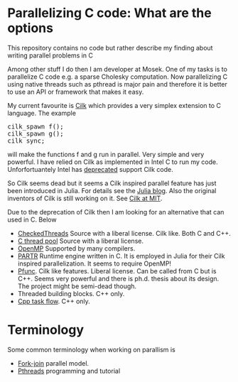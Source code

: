 # Parallelizing C code: What are the options

This repository contains no code but rather describe my finding about writing parallel problems in C

Among other stuff I do then I am developer at Mosek. One of my tasks is to parallelize C code e.g. a sparse Cholesky computation.
Now parallelizing C using native threads such as pthread is major pain and therefore it is better to use an API or framework that makes it easy.

My current favourite is [Cilk](https://www.cilkplus.org/) which provides a very simplex extension to C language. The example
<pre>
cilk_spawn f();
cilk_spawn g();
cilk sync;
</pre>
will make the functions f and g run in parallel. Very simple and very powerful. I have relied on Cilk as implemented in Intel C to run my code. Unforfortuantely Intel has [deprecated](https://software.intel.com/en-us/forums/intel-cilk-plus/topic/745556) support Cilk code.

So Cilk seems dead but it seems a Cilk inspired parallel feature has just been introduced in Julia. For details see the [Julia blog](https://julialang.org/blog/2019/07/multithreading). Also the original inventors of Cilk is still working on it. See [Cilk at MIT](http://cilk.mit.edu).

Due to the deprecation of Cilk then I am looking for an alternative that can used in C. Below 

* [CheckedThreads](https://github.com/yosefk/checkedthreads)  Source with a liberal license. Cilk like. Both C and C++.
* [C thread pool](https://github.com/Pithikos/C-Thread-Pool)  Source with a liberal license.
* [OpenMP](openmp.org) Supported by many compilers.
* [PARTR](https://github.com/kpamnany/partr) Runtime engine written in C. It is employed in Julia for their Cilk inspired parallelization. It seems to require OpenMP!  
* [Pfunc](https://projects.coin-or.org/PFunc). Cilk like features. Liberal license. Can be called from C but is C++. Seems very powerful and there is ph.d. thesis about its design. The project might be semi-dead though.
* Threaded building blocks. C++ only.
* [Cpp task flow](https://github.com/cpp-taskflow/cpp-taskflow). C++ only.

# Terminology

Some common terminology when working on parallism is

* [Fork-join](http://en.wikipedia.org/wiki/Fork%E2%80%93join_model) parallel model.
* [Pthreads](http://dreamrunner.org/wiki/public_html/Books%20Review/Pthreads%20Programming/Pthreads%20Programming.html) programming and tutorial
